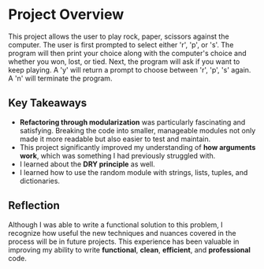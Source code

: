 # Project Overview

This project allows the user to play rock, paper, scissors against the computer. The user is first prompted to select either 'r', 'p', or 's'. The program will then print your choice along with the computer's choice and whether you won, lost, or tied. Next, the program will ask if you want to keep playing. A 'y' will return a prompt to choose between 'r', 'p', 's' again. A 'n' will terminate the program.

## Key Takeaways

- **Refactoring through modularization** was particularly fascinating and satisfying. Breaking the code into smaller, manageable modules not only made it more readable but also easier to test and maintain.
- This project significantly improved my understanding of **how arguments work**, which was something I had previously struggled with.
- I learned about the **DRY principle** as well.
- I learned how to use the random module with strings, lists, tuples, and dictionaries.

## Reflection

Although I was able to write a functional solution to this problem, I recognize how useful the new techniques and nuances covered in the process will be in future projects. This experience has been valuable in improving my ability to write **functional**, **clean**, **efficient**, and **professional** code.